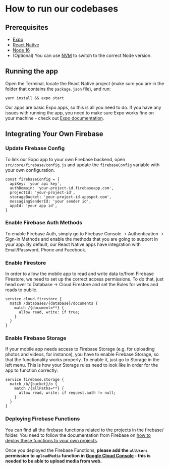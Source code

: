 # How to run our codebases

## Prerequisites

- [Expo](https://expo.dev/)
- [React Native](https://reactnative.dev/)
- [Node 16](https://nodejs.org/en)
- (Optional) You can use [NVM](https://github.com/nvm-sh/nvm) to switch to the correct Node version.

## Running the app

Open the Terminal, locate the React Native project (make sure you are in the folder that contains the `package.json` file), and run:

```
yarn install && expo start
```

Our apps are basic Expo apps, so this is all you need to do. If you have any issues with running the app, you need to make sure Expo works fine on your machine - check out [Expo documentation](https://expo.dev/).

## Integrating Your Own Firebase

### Update Firebase Config
To link our Expo app to your own Firebase backend, open `src/core/firebase/config.js` and update the `firebaseConfig` variable with your own configuration.

```
const firebaseConfig = {
  apiKey: 'your api key',
  authDomain: 'your-project-id.firebaseapp.com',
  projectId: 'your-project-id',
  storageBucket: 'your-project-id.appspot.com',
  messagingSenderId: 'your sender id',
  appId: 'your app id',
}
```

### Enable Firebase Auth Methods

To enable Firebase Auth, simply go to Firebase Console -> Authentication -> Sign-in Methods and enable the methods that you are going to support in your app. By default, our React Native apps have integration with Email/Password, Phone and Facebook.

### Enable Firestore

In order to allow the mobile app to read and write data to/from Firebase Firestore, we need to set up the correct access permissions. To do that, just head over to Database -> Cloud Firestore and set the Rules for writes and reads to public.

```
service cloud.firestore {
  match /databases/{database}/documents {
    match /{document=**} {
      allow read, write: if true;
    }
  }
}
```

### Enable Firebase Storage

If your mobile app needs access to Firebase Storage (e.g. for uploading photos and videos, for instance), you have to enable Firebase Storage, so that the functionality works properly. To enable it, just go to Storage in the left menu. This is how your Storage rules need to look like in order for the app to function correctly:

```
service firebase.storage {
  match /b/{bucket}/o {
    match /{allPaths=**} {
      allow read, write: if request.auth != null;
    }
  }
}
```

### Deploying Firebase Functions

You can find all the firebase functions related to the projects in the firebase/ folder. You need to follow the documentation from Firebase on [how to deploy these functions to your own projects](https://firebase.google.com/docs/functions/get-started).


Once you deployed the Firebase Functions, **please add the `allUsers` permission to `uploadMedia` function in [Google Cloud Console](https://console.cloud.google.com/functions) - this is needed to be able to upload media from web.**
